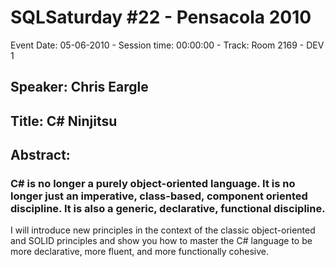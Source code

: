 # SQLSaturday #22 - Pensacola 2010
Event Date: 05-06-2010 - Session time: 00:00:00 - Track: Room 2169 - DEV 1
## Speaker: Chris Eargle
## Title: C# Ninjitsu
## Abstract:
### C# is no longer a purely object-oriented language. It is no longer just an imperative, class-based, component oriented discipline. It is also a generic, declarative, functional discipline.
 
I will introduce new principles in the context of the classic object-oriented and SOLID principles and show you how to master the C# language to be more declarative, more fluent, and more functionally cohesive.
